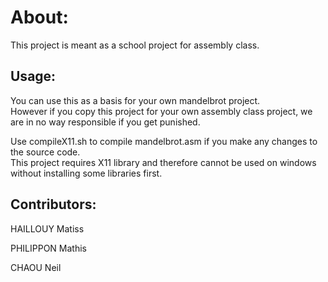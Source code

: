 
# **About**:

This project is meant as a school project for assembly class.


## **Usage**:

<p>You can use this as a basis for your own mandelbrot project.<br>
However if you copy this project for your own assembly class project, we are in no way responsible if you get punished.</p>

<p>Use <bold>compileX11.sh</bold> to compile <bold>mandelbrot.asm</bold> if you make any changes to the source code.<br>
This project requires X11 library and therefore cannot be used on windows without installing some libraries first.
</p>

## **Contributors**:

HAILLOUY Matiss

PHILIPPON Mathis

CHAOU Neil